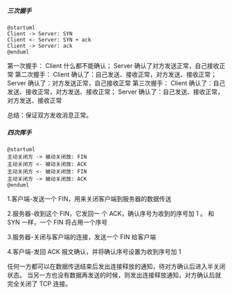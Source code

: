 <!-- 三次握手uml图 -->
##### 三次握手
```plantuml
@startuml
Client -> Server: SYN
Client <- Server: SYN + ack
Client -> Server: ack
@enduml
```
第一次握手：
Client 什么都不能确认；
Server 确认了对方发送正常，自己接收正常
第二次握手：
Client 确认了：自己发送、接收正常，对方发送、接收正常；
Server 确认了：对方发送正常，自己接收正常
第三次握手：
Client 确认了：自己发送、接收正常，对方发送、接收正常；
Server 确认了：自己发送、接收正常，对方发送、接收正常

总结：保证双方发收消息正常。

##### 四次挥手
```plantuml
@startuml
主动关闭方 -> 被动关闭放: FIN
主动关闭方 <- 被动关闭放: ACK
主动关闭方 <- 被动关闭放: FIN
主动关闭方 -> 被动关闭放: ACK
@enduml
```

1.客户端-发送一个 FIN，用来关闭客户端到服务器的数据传送

2.服务器-收到这个 FIN，它发回一 个 ACK，确认序号为收到的序号加 1 。
和 SYN 一样，一个 FIN 将占用一个序号


3.服务器-关闭与客户端的连接，发送一个 FIN 给客户端

4.客户端-发回 ACK 报文确认，并将确认序号设置为收到序号加 1

任何一方都可以在数据传送结束后发出连接释放的通知，待对方确认后进入半关闭状态。
当另一方也没有数据再发送的时候，则发出连接释放通知，对方确认后就完全关闭了 TCP 连接。
